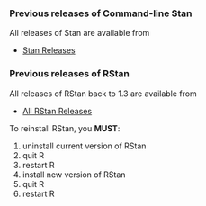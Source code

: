### Previous releases of Command-line Stan

All releases of Stan are available from

<ul>
<li>
<a href="https://github.com/stan-dev/stan/releases">Stan Releases</a>
</li>
</ul>

### Previous releases of RStan

All releases of RStan back to 1.3 are available from

<ul>
<li><a href="https://github.com/stan-dev/rstan/releases">All RStan Releases</a></li>
</ul>

To reinstall RStan, you **MUST**:

1.   uninstall current version of RStan
2.   quit R
3.   restart R
4.   install new version of RStan
5.   quit R
6.   restart R